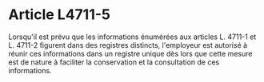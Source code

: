 # Article L4711-5

Lorsqu'il est prévu que les informations énumérées aux articles L. 4711-1 et L. 4711-2 figurent dans des registres distincts, l'employeur est autorisé à réunir ces informations dans un registre unique dès lors que cette mesure est de nature à faciliter la conservation et la consultation de ces informations.